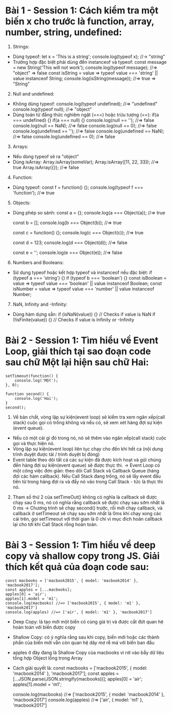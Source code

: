 # Bài 1 - Session 1: Cách kiểm tra một biến x cho trước là function, array, number, string, undefined:
1. Strings:
- Dùng typeof: 
    let x = 'This is a string';
    console.log(typeof x); //-> "string"    
- Trường hợp đặc biệt phải dùng đến instanceof và typeof:
    const message = new String('This will not work');
    console.log(typeof message); //=> "object" => false
    const isString = value => typeof value === 'string' || value instanceof String;
    console.log(isString(message)); //=> true => "String"

2. Null and undefined:
- Không dùng typeof:
    console.log(typeof undefined); //=> "undefined"
    console.log(typeof null); //=> "object"
- Dùng toán tử đẳng thức nghiêm ngặt (===) hoặc trừu tượng (==):
    if(a === undefined) {}
    if(a === null) {}
    console.log(null == ''); //=> false
    console.log(null == NaN); //=> false
    console.log(null == 0); //=> false
    console.log(undefined == ''); //=> false
    console.log(undefined == NaN); //=> false
    console.log(undefined == 0); //=> false

3. Arrays:
- Nếu dùng typeof sẽ ra "object"
- Dùng isArray:
    Array.isArray(someVar);
    Array.isArray([11, 22, 33]); //=> true
    Array.isArray({}); //=> false

4. Function:
- Dùng typeof:
    const f = function() {};
    console.log(typeof f === 'function'); //=> true

5. Objects:
- Dùng phép so sánh:
    const a = {};
    console.log(a === Object(a)); //=> true

    const b = [];
    console.log(b === Object(b)); //=> true

    const c = function() {};
    console.log(c === Object(c)); //=> true

    const d = 123;
    console.log(d === Object(d)); //=> false

    const e = '';
    console.log(e === Object(e)); //=> false

6. Numbers and Booleans:
- Sử dụng typeof hoặc kết hợp typeof và instanceof nếu đặc biệt:
    if (typeof a === 'string') {}
    if (typeof b === 'boolean') {}
    const isBoolean = value => typeof value === 'boolean' || value instanceof Boolean;
    const isNumber = value => typeof value === 'number' || value instanceof Number;

7. NaN, Infinity and -Infinity:
- Dùng hàm dựng sẵn:
    if (isNaN(value)) {} // Checks if value is NaN
    if (!isFinite(value)) {} // Checks if value is Infinity or -Infinity


# Bài 2 - Session 1: Tìm hiểu về Event Loop, giải thích tại sao đoạn code sau chữ Một lại hiện sau chữ Hai:
    setTimeout(function() {
        console.log('Một');
    }, 0);

    function second() {
        console.log('Hai');
    }
    second();

1. Về bản chất, vòng lặp sự kiện(event loop) sẽ kiểm tra xem ngăn xếp(call stack) cuộc gọi có trống không và nếu có, sẽ xem xét hàng đợi sự kiện (event queue).
- Nếu có một cái gì đó trong nó, nó sẽ thêm vào ngăn xếp(call stack) cuộc gọi và thực hiện nó. 
- Vòng lặp sự kiện(event loop) liên tục chạy cho đến khi hết ca (nội dung trình duyệt được tải / trình duyệt bị đóng)
- Event table theo dõi tất cả các sự kiện đã được kích hoạt và gửi chúng đến hàng đợi sự kiện(event queue) sẽ được thực thi. 
-> Event Loop có một công việc đơn giản: theo dõi Call Stack và Callback Queue (hàng đợi các hàm callback). Nếu Call Stack đang trống, nó sẽ lấy event đầu tiên từ trong hàng đợi ra và đẩy nó vảo trong Call Stack - tức là thực thi nó.

2. Tham số thứ 2 của setTimeOut() không có nghĩa là callback sẽ được chạy sau 0 ms, nó có nghĩa rằng callback sẽ được chạy sau sớm nhất là 0 ms 
-> Chương trình sẽ chạy second() trước, rồi mới chạy callback, và callback ở setTimeout sẽ chạy sau sớm nhất là 0ms khi chạy xong các cái trên, gọi setTimeout với thời gian là 0 chỉ vì mục đích hoãn callback lại cho tới khi Call Stack rỗng hoàn toàn.


# Bài 3 - Session 1: Tìm hiểu về deep copy và shallow copy trong JS. Giải thích kết quả của đoạn code sau:
    const macbooks = ['macbook2015', { model: 'macbook2014' }, 'macbook2017'];
    const apples = [...macbooks];
    apples[0] = 'air';
    apples[1].model = 'm1';
    console.log(macbooks) //=> ['macbook2015', { model: 'm1' }, 'macbook2017']
    console.log(apples) //=> ['air', { model: 'm1' }, 'macbook2017']

- Deep Copy: là tạo mới một biến có cùng giá trị và được cắt đứt quan hệ hoàn toàn với biến được copy
- Shallow Copy: có ý nghĩa rằng sau khi copy, biến mới hoặc các thành phần của biến mới vẫn còn quan hệ dây mơ rễ má với biến ban đầu

- apples ở đây đang là Shallow Copy của macbooks vì rơi vào bẫy dữ liệu tổng hợp Object lồng trong Array
- Cách giải quyết là:
    const macbooks = ['macbook2015', { model: 'macbook2014' }, 'macbook2017'];
    const apples = [...JSON.parse(JSON.stringify(macbooks))];
    apples[0] = 'air';
    apples[1].model = 'm1';

    console.log(macbooks) //=> ['macbook2015', { model: 'macbook2014' }, 'macbook2017']
    console.log(apples) //=> ['air', { model: 'm1' }, 'macbook2017']


